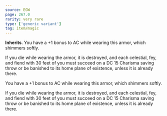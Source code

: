 ```yaml
---
source: EGW
page: 267.0
rarity: very rare
type: ['generic variant']
tag: item/magic
---
```


**Inherits**. You have a +1 bonus to AC while wearing this armor, which shimmers softly.

If you die while wearing the armor, it is destroyed, and each celestial, fey, and fiend with 30 feet of you must succeed on a DC 15 Charisma saving throw or be banished to its home plane of existence, unless it is already there.


You have a +1 bonus to AC while wearing this armor, which shimmers softly.

If you die while wearing the armor, it is destroyed, and each celestial, fey, and fiend with 30 feet of you must succeed on a DC 15 Charisma saving throw or be banished to its home plane of existence, unless it is already there.


